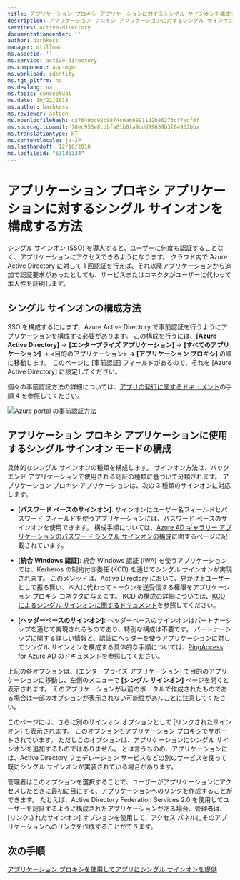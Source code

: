 ```yaml
---
title: アプリケーション プロキシ アプリケーションに対するシングル サインオンを構成する方法 | Microsoft Docs
description: アプリケーション プロキシ アプリケーションに対するシングル サインオンを迅速に構成する方法
services: active-directory
documentationcenter: ''
author: barbkess
manager: mtillman
ms.assetid: ''
ms.service: active-directory
ms.component: app-mgmt
ms.workload: identity
ms.tgt_pltfrm: na
ms.devlang: na
ms.topic: conceptual
ms.date: 10/22/2018
ms.author: barbkess
ms.reviewer: asteen
ms.openlocfilehash: c27649bc92b9874c6a669911d2b86273cf7adf0f
ms.sourcegitcommit: 78ec955e8cdbfa01b0fa9bdd99659b3f64932bba
ms.translationtype: HT
ms.contentlocale: ja-JP
ms.lasthandoff: 12/10/2018
ms.locfileid: "53136334"
---
```

# <a name="how-to-configure-single-sign-on-to-an-application-proxy-application"></a>アプリケーション プロキシ アプリケーションに対するシングル サインオンを構成する方法

シングル サインオン (SSO) を導入すると、ユーザーに何度も認証することなく、アプリケーションにアクセスできるようになります。 クラウド内で Azure Active Directory に対して 1 回認証を行えば、それ以降アプリケーションから追加で認証要求があったとしても、サービスまたはコネクタがユーザーに代わって本人性を証明します。

## <a name="how-to-configure-single-sign-on"></a>シングル サインオンの構成方法
SSO を構成するにはまず、Azure Active Directory で事前認証を行うようにアプリケーションを構成する必要があります。 この構成を行うには、**[Azure Active Directory]** -&gt; **[エンタープライズ アプリケーション]** -&gt; **[すべてのアプリケーション]** -&gt; <目的のアプリケーション> **-&gt; [アプリケーション プロキシ]** の順に移動します。 このページに [事前認証] フィールドがあるので、それを [Azure Active Directory] に設定してください。 

個々の事前認証方法の詳細については、[アプリの発行に関するドキュメント](application-proxy-add-on-premises-application.md)の手順 4 を参照してください。

   ![Azure portal の事前認証方法](./media/application-proxy-config-sso-how-to/app-proxy.png)

## <a name="configuring-single-sign-on-modes-for-application-proxy-applications"></a>アプリケーション プロキシ アプリケーションに使用するシングル サインオン モードの構成
具体的なシングル サインオンの種類を構成します。 サインオン方法は、バックエンド アプリケーションで使用される認証の種類に基づいて分類されます。 アプリケーション プロキシ アプリケーションは、次の 3 種類のサインオンに対応します。

-   **[パスワード ベースのサインオン]**: サインオンにユーザー名フィールドとパスワード フィールドを使うアプリケーションには、パスワード ベースのサインオンを使用できます。 構成手順については、[Azure AD ギャラリー アプリケーションのパスワード シングル サインオンの構成](configure-password-single-sign-on-gallery-applications.md)に関するページに記載されています。

-   **[統合 Windows 認証]**: 統合 Windows 認証 (IWA) を使うアプリケーションでは、Kerberos の制約付き委任 (KCD) を通じてシングル サインオンが実現されます。 このメソッドは、Active Directory において、見かけ上ユーザーとして振る舞い、本人に代わってトークンを送受信する権限をアプリケーション プロキシ コネクタに与えます。 KCD の構成の詳細については、[KCD によるシングル サインオンに関するドキュメント](application-proxy-configure-single-sign-on-with-kcd.md)を参照してください。

-   **[ヘッダーベースのサインオン]**: ヘッダーベースのサインオンはパートナーシップを通じて実現されるものであり、特別な構成は不要です。 パートナーシップに関する詳しい情報と、認証にヘッダーを使うアプリケーションに対してシングル サインオンを構成する具体的な手順については、[PingAccess for Azure AD のドキュメント](application-proxy-configure-single-sign-on-with-ping-access.md)を参照してください。

上記の各オプションは、[エンタープライズ アプリケーション] で目的のアプリケーションに移動し、左側のメニューで **[シングル サインオン]** ページを開くと表示されます。 そのアプリケーションが以前のポータルで作成されたものである場合は一部のオプションが表示されない可能性があルことに注意してください。

このページには、さらに別のサインオン オプションとして [リンクされたサインオン] も表示されます。 このオプションもアプリケーション プロキシでサポートされています。 ただしこのオプションは、アプリケーションにシングル サインオンを追加するものではありません。 とは言うものの、アプリケーションには、Active Directory フェデレーション サービスなどの別のサービスを使って既にシングル サインオンが実装されている場合があります。 

管理者はこのオプションを選択することで、ユーザーがアプリケーションにアクセスしたときに最初に目にする、アプリケーションへのリンクを作成することができます。 たとえば、Active Directory Federation Services 2.0 を使用してユーザーを認証するように構成されたアプリケーションがある場合、管理者は、[リンクされたサインオン] オプションを使用して、アクセス パネルにそのアプリケーションへのリンクを作成することができます。

## <a name="next-steps"></a>次の手順
[アプリケーション プロキシを使用してアプリにシングル サインオンを提供](application-proxy-configure-single-sign-on-with-kcd.md)
